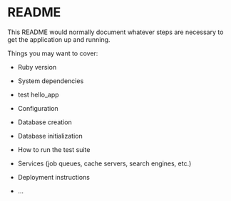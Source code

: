 # README

This README would normally document whatever steps are necessary to get the
application up and running.

Things you may want to cover:

* Ruby version

* System dependencies

* test hello_app

* Configuration

* Database creation

* Database initialization

* How to run the test suite

* Services (job queues, cache servers, search engines, etc.)

* Deployment instructions

* ...
